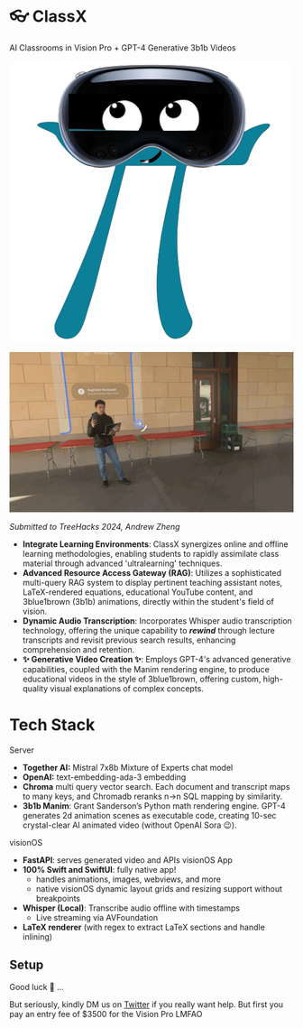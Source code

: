# 👓 ClassX

AI Classrooms in Vision Pro + GPT-4 Generative 3b1b Videos

![ClassX Interface](./pi_transparent.png)

[![ClassX Transcript](./ClassXGif.gif)](https://www.youtube.com/watch?v=sDBUnMgTQcU)

_Submitted to TreeHacks 2024, Andrew Zheng_

- **Integrate Learning Environments**: ClassX synergizes online and offline learning methodologies, enabling students to rapidly assimilate class material through advanced 'ultralearning' techniques.
- **Advanced Resource Access Gateway (RAG)**: Utilizes a sophisticated multi-query RAG system to display pertinent teaching assistant notes, LaTeX-rendered equations, educational YouTube content, and 3blue1brown (3b1b) animations, directly within the student's field of vision.
- **Dynamic Audio Transcription**: Incorporates Whisper audio transcription technology, offering the unique capability to **_rewind_** through lecture transcripts and revisit previous search results, enhancing comprehension and retention.
- **✨ Generative Video Creation ✨**: Employs GPT-4's advanced generative capabilities, coupled with the Manim rendering engine, to produce educational videos in the style of 3blue1brown, offering custom, high-quality visual explanations of complex concepts.

# Tech Stack

Server

- **Together AI:** Mistral 7x8b Mixture of Experts chat model
- **OpenAI:** text-embedding-ada-3 embedding
- **Chroma** multi query vector search. Each document and transcript maps to many keys, and Chromadb reranks n->n SQL mapping by similarity.
- **3b1b Manim**: Grant Sanderson’s Python math rendering engine. GPT-4 generates 2d animation scenes as executable code, creating 10-sec crystal-clear AI animated video (without OpenAI Sora 😉).

visionOS

- **FastAPI**: serves generated video and APIs
  visionOS App
- **100% Swift and SwiftUI**: fully native app!
  - handles animations, images, webviews, and more
  - native visionOS dynamic layout grids and resizing support without breakpoints
- **Whisper (Local)**: Transcribe audio offline with timestamps
  - Live streaming via AVFoundation
- **LaTeX renderer** (with regex to extract LaTeX sections and handle inlining)

## Setup

Good luck 🫠 ...

But seriously, kindly DM us on [Twitter](https://x.com/photomz) if you really want help. But first you pay an entry fee of $3500 for the Vision Pro LMFAO
